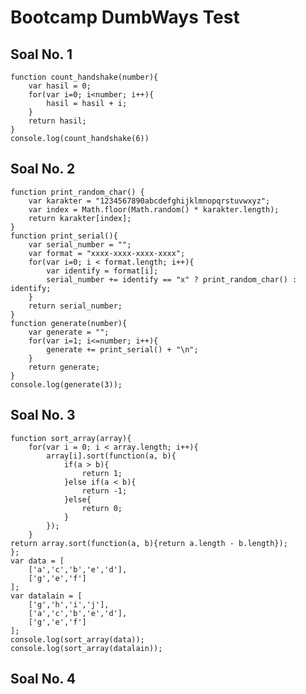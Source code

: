 # Bootcamp DumbWays Test
## Soal No. 1

	function count_handshake(number){
		var hasil = 0;
		for(var i=0; i<number; i++){
			hasil = hasil + i;
		}
		return hasil;
	}
	console.log(count_handshake(6))

## Soal No. 2

	function print_random_char() {
		var karakter = "1234567890abcdefghijklmnopqrstuvwxyz";
  		var index = Math.floor(Math.random() * karakter.length);
		return karakter[index];
	}
	function print_serial(){
		var serial_number = "";
  		var format = "xxxx-xxxx-xxxx-xxxx";
		for(var i=0; i < format.length; i++){
			var identify = format[i];
			serial_number += identify == "x" ? print_random_char() : identify;
		}
		return serial_number;
	}
	function generate(number){
  		var generate = "";
  		for(var i=1; i<=number; i++){
    		generate += print_serial() + "\n";
  		}
  		return generate;
	}
	console.log(generate(3));

## Soal No. 3

	function sort_array(array){
  		for(var i = 0; i < array.length; i++){
    		array[i].sort(function(a, b){
      			if(a > b){ 
        			return 1;
      			}else if(a < b){ 
        			return -1; 
      			}else{ 
        			return 0; 
      			}
			});
  		}
  	return array.sort(function(a, b){return a.length - b.length});
	};
	var data = [
  		['a','c','b','e','d'],
  		['g','e','f']
	];
	var datalain = [
  		['g','h','i','j'],
  		['a','c','b','e','d'],
  		['g','e','f']
	];
	console.log(sort_array(data));
	console.log(sort_array(datalain));

## Soal No. 4
